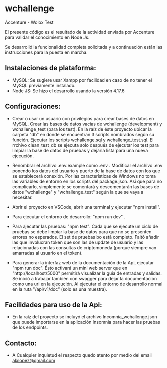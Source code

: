 # wchallenge
Accenture - Wolox Test

El presente código es el resultado de la actividad enviada por Accenture para validar el conocimiento en Node Js.

Se desarrolló la funcionalidad completa solicitada y a continuación están las instrucciones para la puesta en marcha.

## Instalaciones de plataforma:
- MySQL: Se sugiere usar Xampp por facilidad en caso de no tener el MySQL previamente instalado.
- Node JS: Se hizo el desarrollo usando la versión 4.17.6

## Configuraciones:
- Crear o usar un usuario con privilegios para crear bases de datos en MySQL. Crear las bases de datos vacias de wchallenge (development) y wchallenge_test (para los test). En la raíz de éste proyecto ubicar la carpeta "db" en donde se encuentran 3 scripts nombrados según su función. Ejecutar los scripts wchallenge.sql y wchallenge_test.sql. El rrchivo clean_test_db se ejecuta solo después de ejecutar los test para limpiar la base de datos de pruebas y dejarla lista`para una nueva ejecución.

- Renombrar el archivo .env.example como .env . Modificar el archivo .env ponendo los datos del usuario y puerto de la base de datos con los que se establecerá conexión. Por las características de Windows no toma las variables de entorno en los scripts del package.json. Así que para no complicarlo, simplemente se comentará y descomentarán las bases de datos "wchallenge" y "wchallenge_test" según la que se vaya a necesitar.

- Abrir el proyecto en VSCode, abrir una terminal y ejecutar "npm install".

- Para ejecutar el entorno de desarrollo:  "npm run dev" .

- Para ajecutar las pruebas: "npm test". Cada que se ejecute un ciclo de pruebas se debe limpiar la base de datos para que no se presenten errores no esperados. El set de pruebas bo está completo. Faltó añadir las que involucran token que son las de update de usuario y las relacionadas con las consultas de criptomoneda (porque siempre van amarradas al usuario en el token).

- Para generar la interfaz web de la documentación de la Api, ejecutar "npm run doc". Ésto activará un mini web server que en "http://localhost/5000" permitirá visualizar la guía de entradas y salidas. Se inició a trabajar también con swagger para dejar la documentación como una url en la ejecución. Al ejecutar el entorno de desarrollo normal en la ruta "/api/v1/doc" (solo es una muestra).

## Facilidades para uso de la Api:

- En la raíz del proyecto se incluyó el archivo Incomnia_wchallenge.json que puede importarse en la aplicación Insomnia para hacer las pruebas de los endpoints.

## Contacto:

- A Cualquier inquietud el respecto quedo atento por medio del email alxlopez@gmail.com
